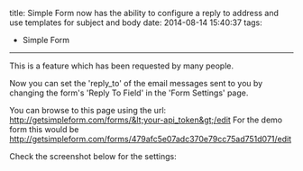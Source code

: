 title: Simple Form now has the ability to configure a reply to address and use templates for subject and body
date: 2014-08-14 15:40:37
tags:
 - Simple Form
---
This is a feature which has been requested by many people.

Now you can set the 'reply_to' of the email messages sent to you by changing
the form's 'Reply To Field' in the 'Form Settings' page.

You can browse to this page using the url: http://getsimpleform.com/forms/&lt;your-api_token&gt;/edit
For the demo form this would be http://getsimpleform.com/forms/479afc5e07adc370e79cc75ad751d071/edit

Check the screenshot below for the settings:
